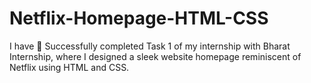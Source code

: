 # Netflix-Homepage-HTML-CSS
I have 🚀 Successfully completed Task 1 of my internship with Bharat Internship, where I designed a sleek website homepage reminiscent of Netflix using HTML and CSS. 
